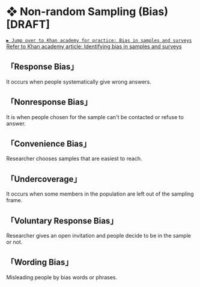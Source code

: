 #  ❖ Non-random Sampling (Bias) [DRAFT]

[`▶︎ Jump over to Khan academy for practice: Bias in samples and surveys`](https://www.khanacademy.org/math/ap-statistics/gathering-data-ap/modal/e/bias-sample-survey)
[Refer to Khan academy article: Identifying bias in samples and surveys](https://www.khanacademy.org/math/ap-statistics/gathering-data-ap/modal/a/identifying-bias-in-samples-and-surveys)


## 「Response Bias」
It occurs when people systematically give wrong answers.

## 「Nonresponse Bias」
It is when people chosen for the sample can't be contacted or refuse to answer. 

## 「Convenience Bias」
Researcher chooses samples that are easiest to reach.

## 「Undercoverage」
It occurs when some members in the population are left out of the sampling frame.

## 「Voluntary Response Bias」
Researcher gives an open invitation and people decide to be in the sample or not.

## 「Wording Bias」
Misleading people by bias words or phrases.
